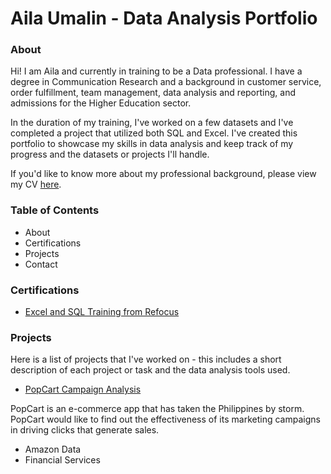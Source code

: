 # Aila Umalin - Data Analysis Portfolio 

### About
Hi! I am Aila and currently in training to be a Data professional. I have a degree in Communication Research and a background in customer service, order fulfillment, team management, data analysis and reporting, and admissions for the Higher Education sector.

In the duration of my training, I've worked on a few datasets and I've completed a project that utilized both SQL and Excel. I've created this portfolio to showcase my skills in data analysis and keep track of my progress and the datasets or projects I'll handle.

If you'd like to know more about my professional background, please view my CV [here](https://github.com/ailaumalin/Data-Analysis-Portfolio/blob/main/Jonnaila%20Marie%20Umalin.pdf).

### Table of Contents
- About
- Certifications
- Projects
- Contact

### Certifications
- [Excel and SQL Training from Refocus](https://github.com/ailaumalin/Data-Analysis-Portfolio/blob/8fcb4f250de2fefef4dfe1fbf3f9eca1460319ae/(1)%20RefocusCompletionCertificate_Aila%20%20Umalin_99503034.pdf)

### Projects
Here is a list of projects that I've worked on - this includes a short description of each project or task and the data analysis tools used.

- [PopCart Campaign Analysis](https://github.com/ailaumalin/Data-Analysis-Projects/blob/main/PopCart%20Campaign%20Analysis.md)

PopCart is an e-commerce app that has taken the Philippines by storm. PopCart would like to find out the effectiveness of its marketing campaigns in driving clicks that generate sales. 
  
- Amazon Data
- Financial Services
